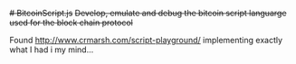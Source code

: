 <s># BitcoinScript.js</s>
<s>Develop, emulate and debug the bitcoin script languarge used for the block chain protocol</s>

Found http://www.crmarsh.com/script-playground/ implementing exactly what I had i my mind...

